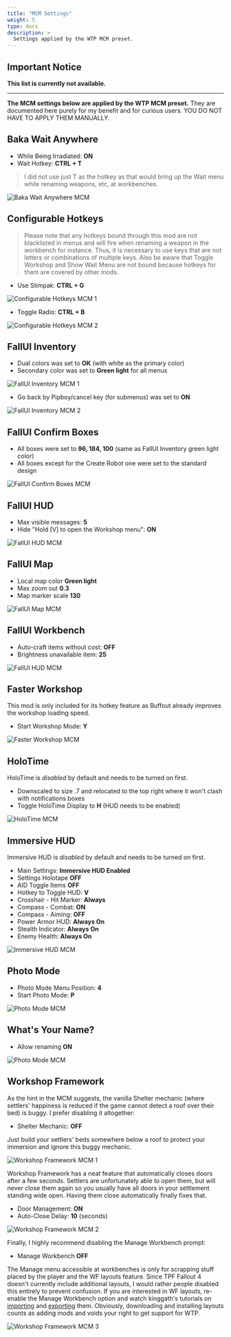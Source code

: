 ```yaml
---
title: "MCM Settings"
weight: 5
type: docs
description: >
  Settings applied by the WTP MCM preset.
---
```


## Important Notice

**This list is currently not available.**

---

**The MCM settings below are applied by the WTP MCM preset.** They are documented here purely for my benefit and for curious users. YOU DO NOT HAVE TO APPLY THEM MANUALLY.

## Baka Wait Anywhere

- While Being Irradiated: **ON**
- Wait Hotkey: **CTRL + T**

> I did not use just T as the hotkey as that would bring up the Wait menu while renaming weapons, etc, at workbenches.

![Baka Wait Anywhere MCM](/Pictures/wtp/documentation/baka-wait-anywhere-mcm.jpg)

## Configurable Hotkeys

> Please note that any hotkeys bound through this mod are not blacklisted in menus and will fire when renaming a weapon in the workbench for instance. Thus, it is necessary to use keys that are not letters or combinations of multiple keys. Also be aware that Toggle Workshop and Show Wait Menu are not bound because hotkeys for them are covered by other mods.

- Use Stimpak: **CTRL + G**

![Configurable Hotkeys MCM 1](/Pictures/wtp/documentation/configurable-hotkeys-mcm-1.jpg)

- Toggle Radio: **CTRL + B**

![Configurable Hotkeys MCM 2](/Pictures/wtp/documentation/configurable-hotkeys-mcm-2.jpg)

## FallUI Inventory

- Dual colors was set to **OK** (with white as the primary color)
- Secondary color was set to **Green light** for all menus

![FallUI Inventory MCM 1](/Pictures/wtp/documentation/fallui-inventory-mcm-1.jpg)

- Go back by Pipboy/cancel key (for submenus) was set to **ON**

![FallUI Inventory MCM 2](/Pictures/wtp/documentation/fallui-inventory-mcm-2.jpg)

## FallUI Confirm Boxes

- All boxes were set to **96, 184, 100** (same as FallUI Inventory green light color)
- All boxes except for the Create Robot one were set to the standard design

![FallUI Confirm Boxes MCM](/Pictures/wtp/documentation/fallui-confirm-boxes-mcm.jpg)

## FallUI HUD

- Max visible messages: **5**
- Hide "Hold [V] to open the Workshop menu": **ON**

![FallUI HUD MCM](/Pictures/wtp/documentation/fallui-hud-mcm.jpg)

## FallUI Map

- Local map color **Green light**
- Max zoom out **0.3**
- Map marker scale **130**

![FallUI Map MCM](/Pictures/wtp/documentation/fallui-map-mcm.jpg)

## FallUI Workbench

- Auto-craft items without cost: **OFF**
- Brightness unavailable item: **25**

![FallUI HUD MCM](/Pictures/wtp/documentation/fallui-workbench-mcm.jpg)

## Faster Workshop

This mod is only included for its hotkey feature as Buffout already improves the workshop loading speed.

- Start Workshop Mode: **Y**

![Faster Workshop MCM](/Pictures/wtp/documentation/faster-workshop-mcm.jpg)

## HoloTime

HoloTime is *disabled* by default and needs to be turned on first.

- Downscaled to size .7 and relocated to the top right where it won't clash with notifications boxes
- Toggle HoloTime Display to **H** (HUD needs to be enabled)

![HoloTime MCM](/Pictures/wtp/documentation/holotime-mcm.jpg)

## Immersive HUD

Immersive HUD is *disabled* by default and needs to be turned on first.

- Main Settings: **Immersive HUD Enabled**
- Settings Holotape **OFF**
- AID Toggle Items **OFF**
- Hotkey to Toggle HUD: **V**
- Crosshair - Hit Marker: **Always**
- Compass - Combat: **ON**
- Compass - Aiming: **OFF**
- Power Armor HUD: **Always On**
- Stealth Indicator: **Always On**
- Enemy Health: **Always On**

![Immersive HUD MCM](/Pictures/wtp/documentation/immersive-hud-mcm.jpg)

## Photo Mode

- Photo Mode Menu Position: **4**
- Start Photo Mode: **P**

![Photo Mode MCM](/Pictures/wtp/documentation/photo-mode-mcm.jpg)

## What's Your Name?

- Allow renaming **ON**

![Photo Mode MCM](/Pictures/wtp/documentation/whats-your-name-mcm.jpg)

## Workshop Framework

As the hint in the MCM suggests, the vanilla Shelter mechanic (where settlers' happiness is reduced if the game cannot detect a roof over their bed) is buggy. I prefer disabling it altogether:

- Shelter Mechanic: **OFF**

Just build your settlers' beds somewhere below a roof to protect your immersion and ignore this buggy mechanic.

![Workshop Framework MCM 1](/Pictures/wtp/documentation/workshop-framework-mcm-1.jpg)

Workshop Framework has a neat feature that automatically closes doors after a few seconds. Settlers are unfortunately able to open them, but will never close them again so you usually have all doors in your settlement standing wide open. Having them close automatically finally fixes that.

- Door Management: **ON**
- Auto-Close Delay: **10** (seconds)

![Workshop Framework MCM 2](/Pictures/wtp/documentation/workshop-framework-mcm-2.jpg)

Finally, I highly recommend disabling the Manage Workbench prompt:

- Manage Workbench **OFF**

The Manage menu accessible at workbenches is only for scrapping stuff placed by the player and the WF layouts feature. Since TPF Fallout 4 doesn't currently include additional layouts, I would rather people disabled this entirely to prevent confusion. If you are interested in WF layouts, re-enable the Manage Workbench option and watch kinggath's tutorials on [importing](https://www.youtube.com/watch?v=N3MGiari9xc&feature=emb_logo) and [exporting](https://www.youtube.com/watch?v=9OVzgFzjnRw&feature=emb_logo) them. Obviously, downloading and installing layouts counts as adding mods and voids your right to get support for WTP.

![Workshop Framework MCM 3](/Pictures/wtp/documentation/workshop-framework-mcm-3.jpg)

